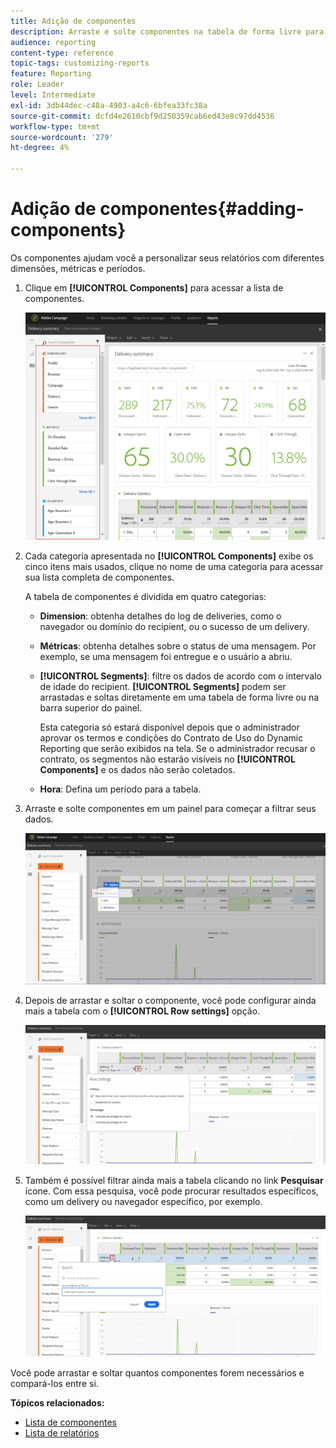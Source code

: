 ```yaml
---
title: Adição de componentes
description: Arraste e solte componentes na tabela de forma livre para começar a filtrar os dados e criar o relatório.
audience: reporting
content-type: reference
topic-tags: customizing-reports
feature: Reporting
role: Leader
level: Intermediate
exl-id: 3db44dec-c48a-4903-a4c6-6bfea33fc38a
source-git-commit: dcfd4e2610cbf9d250359cab6ed43e8c97dd4536
workflow-type: tm+mt
source-wordcount: '279'
ht-degree: 4%

---
```


# Adição de componentes{#adding-components}

Os componentes ajudam você a personalizar seus relatórios com diferentes dimensões, métricas e períodos.

1. Clique em **[!UICONTROL Components]** para acessar a lista de componentes.

   ![](assets/dynamic_report_components.png)

1. Cada categoria apresentada no **[!UICONTROL Components]** exibe os cinco itens mais usados, clique no nome de uma categoria para acessar sua lista completa de componentes.

   A tabela de componentes é dividida em quatro categorias:

   * **Dimension**: obtenha detalhes do log de deliveries, como o navegador ou domínio do recipient, ou o sucesso de um delivery.
   * **Métricas**: obtenha detalhes sobre o status de uma mensagem. Por exemplo, se uma mensagem foi entregue e o usuário a abriu.
   * **[!UICONTROL Segments]**: filtre os dados de acordo com o intervalo de idade do recipient. **[!UICONTROL Segments]** podem ser arrastadas e soltas diretamente em uma tabela de forma livre ou na barra superior do painel.

     Esta categoria só estará disponível depois que o administrador aprovar os termos e condições do Contrato de Uso do Dynamic Reporting que serão exibidos na tela. Se o administrador recusar o contrato, os segmentos não estarão visíveis no **[!UICONTROL Components]** e os dados não serão coletados.

   * **Hora**: Defina um período para a tabela.

1. Arraste e solte componentes em um painel para começar a filtrar seus dados.

   ![](assets/dynamic_report_components_2.png)

1. Depois de arrastar e soltar o componente, você pode configurar ainda mais a tabela com o **[!UICONTROL Row settings]** opção.

   ![](assets/dynamic_report_components_3.png)

1. Também é possível filtrar ainda mais a tabela clicando no link **Pesquisar** ícone. Com essa pesquisa, você pode procurar resultados específicos, como um delivery ou navegador específico, por exemplo.

   ![](assets/dynamic_report_components_4.png)

Você pode arrastar e soltar quantos componentes forem necessários e compará-los entre si.

**Tópicos relacionados:**

* [Lista de componentes](../../reporting/using/list-of-components.md)
* [Lista de relatórios](../../reporting/using/defining-the-report-period.md)

